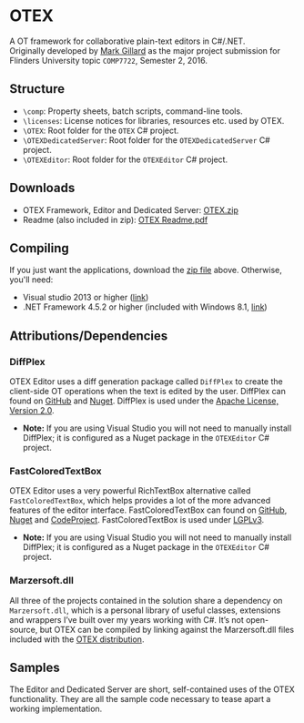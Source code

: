 # OTEX 
A OT framework for collaborative plain-text editors in C#/.NET.  
Originally developed by [Mark Gillard](https://github.com/marzer/) as the major project submission for Flinders University topic `COMP7722`, Semester 2, 2016.  

## Structure
- `\comp`: Property sheets, batch scripts, command-line tools.
- `\licenses`: License notices for libraries, resources etc. used by OTEX.
- `\OTEX`: Root folder for the `OTEX` C# project.
- `\OTEXDedicatedServer`: Root folder for the `OTEXDedicatedServer` C# project.
- `\OTEXEditor`: Root folder for the `OTEXEditor` C# project.

## Downloads
- OTEX Framework, Editor and Dedicated Server: [OTEX.zip](https://drive.google.com/open?id=0B6cTOEVTlAMJSng0djZaREZFRmM)
- Readme (also included in zip): [OTEX Readme.pdf](https://github.com/marzer/OTEX/raw/master/OTEX%20Readme.pdf)

## Compiling  
If you just want the applications, download the [zip file](https://drive.google.com/open?id=0B6cTOEVTlAMJSng0djZaREZFRmM) above.
Otherwise, you'll need:
- Visual studio 2013 or higher ([link](https://www.visualstudio.com/downloads/))
- .NET Framework 4.5.2 or higher (included with Windows 8.1, [link](https://www.microsoft.com/en-au/download/details.aspx?id=42642))

## Attributions/Dependencies
### DiffPlex
OTEX Editor uses a diff generation package called `DiffPlex` to create the client-side OT operations when the text is edited by the user. DiffPlex can found on [GitHub](https://github.com/mmanela/diffplex) and [Nuget](https://www.nuget.org/packages/DiffPlex/). DiffPlex is used under the [Apache License, Version 2.0](https://github.com/mmanela/diffplex/blob/master/License.txt).  
- **Note:** If you are using Visual Studio you will not need to manually install DiffPlex; it is configured as a Nuget package in the `OTEXEditor` C# project.

### FastColoredTextBox
OTEX Editor uses a very powerful RichTextBox alternative called `FastColoredTextBox`, which helps provides a lot of the more advanced features of the editor interface. FastColoredTextBox can found on [GitHub](https://github.com/PavelTorgashov/FastColoredTextBox), [Nuget](https://www.nuget.org/packages/FCTB/) and [CodeProject](http://www.codeproject.com/Articles/161871/Fast-Colored-TextBox-for-syntax-highlighting). FastColoredTextBox is used under [LGPLv3](https://github.com/PavelTorgashov/FastColoredTextBox/blob/master/license.txt).
- **Note:** If you are using Visual Studio you will not need to manually install DiffPlex; it is configured as a Nuget package in the `OTEXEditor` C# project.

### Marzersoft.dll
All three of the projects contained in the solution share a dependency on `Marzersoft.dll`, which is a personal library of useful classes, extensions and wrappers I’ve built over my years working with C#. It’s not open-source, but OTEX can be compiled by linking against the Marzersoft.dll files included with the [OTEX distribution](https://drive.google.com/open?id=0B6cTOEVTlAMJSng0djZaREZFRmM). 

## Samples
The Editor and Dedicated Server are short, self-contained uses of the OTEX functionality. They are all the sample code necessary to tease apart a working implementation.
